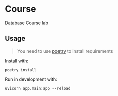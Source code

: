 # Course

Database Course lab

## Usage

> You need to use [poetry](https://python-poetry.org/) to install requirements

Install with:

```shell
poetry install
```

Run in development with:

```shell
uvicorn app.main:app --reload
```
